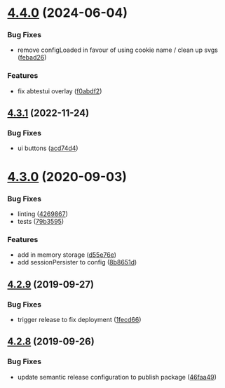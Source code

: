 # [4.4.0](https://github.com/trustpilot/skift/compare/v4.3.1...v4.4.0) (2024-06-04)


### Bug Fixes

* remove configLoaded in favour of using cookie name / clean up svgs ([febad26](https://github.com/trustpilot/skift/commit/febad263268bcfd851d4a6d579a1e09a60ecbe7c))


### Features

* fix abtestui overlay ([f0abdf2](https://github.com/trustpilot/skift/commit/f0abdf242a6a958cd24e70afe596bd00920877d8))

## [4.3.1](https://github.com/trustpilot/skift/compare/v4.3.0...v4.3.1) (2022-11-24)


### Bug Fixes

* ui buttons ([acd74d4](https://github.com/trustpilot/skift/commit/acd74d4504465308eb30d13543ddc7c82291dd72))

# [4.3.0](https://github.com/trustpilot/skift/compare/v4.2.9...v4.3.0) (2020-09-03)


### Bug Fixes

* linting ([4269867](https://github.com/trustpilot/skift/commit/4269867))
* tests ([79b3595](https://github.com/trustpilot/skift/commit/79b3595))


### Features

* add in memory storage ([d55e76e](https://github.com/trustpilot/skift/commit/d55e76e))
* add sessionPersister to config ([8b8651d](https://github.com/trustpilot/skift/commit/8b8651d))

## [4.2.9](https://github.com/trustpilot/skift/compare/v4.2.8...v4.2.9) (2019-09-27)


### Bug Fixes

* trigger release to fix deployment ([1fecd66](https://github.com/trustpilot/skift/commit/1fecd66))

## [4.2.8](https://github.com/trustpilot/skift/compare/v4.2.7...v4.2.8) (2019-09-26)


### Bug Fixes

* update semantic release configuration to publish package ([46faa49](https://github.com/trustpilot/skift/commit/46faa49))

